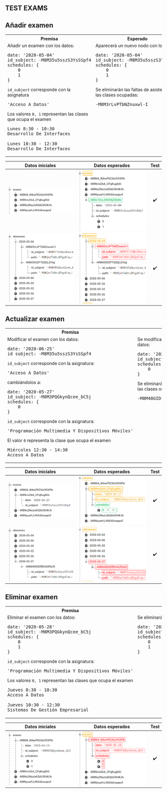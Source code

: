 ## TEST EXAMS

Añadir examen
-

<table style="width: 100%">
<tr><th>Premisa</th><th>Esperado</th></tr>
<tr>
<td style="vertical-align: top; width: 50%">
Añadir un examen con los datos:
<pre>
date: '2020-05-04'
id_subject: -M8M35u5sszS3YsSSpf4
schedules: {
	0
	1
}
</pre>
<code>id_subject</code> corresponde con la asignatura
<pre>
'Acceso A Datos'
</pre>
Los valores <code>0, 1</code> representan las clases que ocupa el examen
<pre>
Lunes 8:30 - 10:30
Desarrollo De Interfaces<br>
Lunes 10:30 - 12:30
Desarrollo De Interfaces
</pre>
</td>
<td style="vertical-align: top; width: 50%">
Aparecerá un nuevo nodo con los datos:
<pre>
date: '2020-05-04'
id_subject: -M8M35u5sszS3YsSSpf4
schedules: {
	0
	1
}
</pre>
Se eliminarán las faltas de asistencia de las clases ocupadas:
<pre>
-M8M3rLvPTbNZnuxwl-I
</pre>
</td>
</tr>
</table>

<div style="page-break-after: always;"></div>

|	Datos iniciales	|	Datos esperados	|	Test	|
|:-:|:-:|:-:|
|	![add_exam_original](../assets/TESTING/exams/add_exams_original.png)	|	![add_exam](../assets/TESTING/exams/add_exams.png)	|	✔️	|
|	![add_absences_original](../assets/TESTING/exams/add_absences_original.png)	|	![add_absences](../assets/TESTING/exams/add_absences.png)	|	✔️	|

<div style="page-break-after: always;"></div>

Actualizar examen
-

<table style="width: 100%">
<tr><th>Premisa</th><th>Esperado</th></tr>
<tr>
<td style="vertical-align: top; width: 50%">
Modificar el examen con los datos:
<pre>
date: '2020-06-25'
id_subject: -M8M35u5sszS3YsSSpf4
</pre>
<code>id_subject</code> corresponde con la asignatura:
<pre>
'Acceso A Datos'
</pre>
cambiándolos a:
<pre>
date: '2020-05-27'
id_subject: -M8M3PQGkynQcee_bC5j
schedules: {
	0
}
</pre>
<code>id_subject</code> corresponde con la asignatura:
<pre>
'Programación Multimedia Y Dispositivos Móviles'
</pre>
El valor <code>0</code> representa la clase que ocupa el examen
<pre>
Miércoles 12:30 - 14:30
Acceso A Datos
</pre>
</td>
<td style="vertical-align: top; width: 50%">
Se modificará el nodo con los nuevos datos:
<pre>
date: '2020-05-27'
id_subject: -M8M3PQGkynQcee_bC5j
schedules: {
	0
}
</pre>
Se eliminarán las faltas de asistencia de las clases ocupadas:
<pre>
-M8M48GIDflDh4Uf5e5l
</pre>
</td>
</tr>
</table>

<div style="page-break-after: always;"></div>

|	Datos iniciales	|	Datos esperados	|	Test	|
|:-:|:-:|:-:|
|	![update_exams_original](../assets/TESTING/exams/update_exams_original.png)	|	![update_exams](../assets/TESTING/exams/update_exams.png)	|	✔️	|
|	![update_absences_original](../assets/TESTING/exams/update_absences_original.png)	|	![update_absences](../assets/TESTING/exams/update_absences.png)	|	✔️	|

<div style="page-break-after: always;"></div>

Eliminar examen
-

<table style="width: 100%">
<tr><th>Premisa</th><th>Esperado</th></tr>
<tr>
<td style="vertical-align: top; width: 50%">
Eliminar el examen con los datos:
<pre>
date: '2020-05-28'
id_subject: -M8M3PQGkynQcee_bC5j
schedules: {
	0
	1
}
</pre>
<code>id_subject</code> corresponde con la asignatura:
<pre>
'Programación Multimedia Y Dispositivos Móviles'
</pre>
Los valores <code>0, 1</code> representan las clases que ocupa el examen
<pre>
Jueves 8:30 - 10:30
Acceso A Datos<br>
Jueves 10:30 - 12:30
Sistemas De Gestión Empresarial
</pre>
</td>
<td style="vertical-align: top; width: 50%">
Se eliminará el nodo con los datos:
<pre>
date: '2020-05-28'
id_subject: -M8M3PQGkynQcee_bC5j
schedules: {
	0
	1
}
</pre>
</td>
</tr>
</table>

|	Datos iniciales	|	Datos esperados	|	Test	|
|:-:|:-:|:-:|
|	![delete_exams_original](../assets/TESTING/exams/delete_exams_original.png)	|	![delete_exams](../assets/TESTING/exams/delete_exams.png)	|	✔️	|

<div style="page-break-after: always;"></div>
